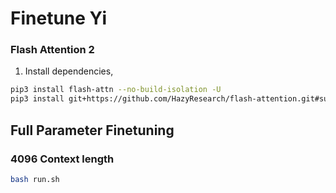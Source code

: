 # Finetune Yi

### Flash Attention 2

1. Install dependencies,

```bash
pip3 install flash-attn --no-build-isolation -U
pip3 install git+https://github.com/HazyResearch/flash-attention.git#subdirectory=csrc/rotary
```

## Full Parameter Finetuning

### 4096 Context length

```bash
bash run.sh
```

